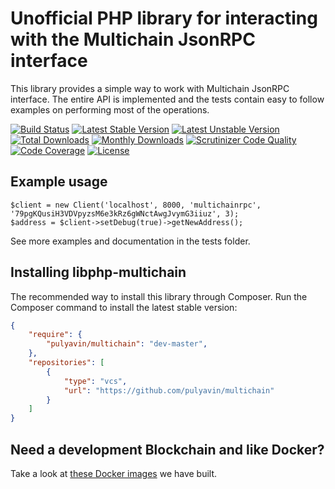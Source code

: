 # Unofficial PHP library for interacting with the Multichain JsonRPC interface

This library provides a simple way to work with Multichain JsonRPC interface. The entire API is implemented and the tests contain easy to follow examples on performing most of the operations. 

[![Build Status](https://travis-ci.org/Kunstmaan/libphp-multichain.svg?branch=master)](https://travis-ci.org/Kunstmaan/libphp-multichain)
[![Latest Stable Version](https://poser.pugx.org/kunstmaan/libphp-multichain/v/stable)](https://packagist.org/packages/kunstmaan/libphp-multichain)
[![Latest Unstable Version](https://poser.pugx.org/kunstmaan/libphp-multichain/v/unstable)](https://packagist.org/packages/kunstmaan/libphp-multichain)
[![Total Downloads](https://poser.pugx.org/kunstmaan/libphp-multichain/downloads)](https://packagist.org/packages/kunstmaan/libphp-multichain)
[![Monthly Downloads](https://poser.pugx.org/kunstmaan/libphp-multichain/d/monthly)](https://packagist.org/packages/kunstmaan/libphp-multichain)
[![Scrutinizer Code Quality](https://scrutinizer-ci.com/g/Kunstmaan/libphp-multichain/badges/quality-score.png?b=master)](https://scrutinizer-ci.com/g/Kunstmaan/libphp-multichain/?branch=master)
[![Code Coverage](https://scrutinizer-ci.com/g/Kunstmaan/libphp-multichain/badges/coverage.png?b=master)](https://scrutinizer-ci.com/g/Kunstmaan/libphp-multichain/?branch=master)
[![License](https://poser.pugx.org/kunstmaan/libphp-multichain/license)](https://packagist.org/packages/kunstmaan/libphp-multichain)

## Example usage

    $client = new Client('localhost', 8000, 'multichainrpc', '79pgKQusiH3VDVpyzsM6e3kRz6gWNctAwgJvymG3iiuz', 3);
    $address = $client->setDebug(true)->getNewAddress();

See more examples and documentation in the tests folder.

## Installing libphp-multichain

The recommended way to install this library through Composer. Run the Composer command to install the latest stable version:

```json
{
    "require": {
        "pulyavin/multichain": "dev-master",
    },
    "repositories": [
        {
            "type": "vcs",
            "url": "https://github.com/pulyavin/multichain"
        }
    ]
}

```

## Need a development Blockchain and like Docker?

Take a look at [these Docker images](https://github.com/Kunstmaan/docker-multichain) we have built.
